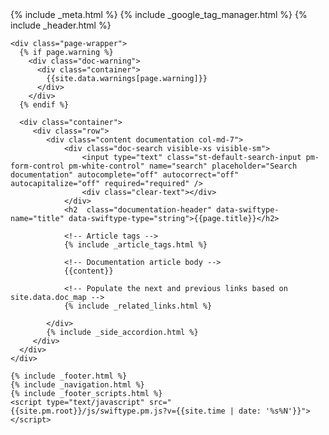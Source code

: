 <!DOCTYPE html>
<html lang="en">
{% include _meta.html %}
<body class="<%= current.source %> regular">
    {% include _google_tag_manager.html %}
    {% include _header.html %}

    <div class="page-wrapper">
      {% if page.warning %}
        <div class="doc-warning">
          <div class="container">
            {{site.data.warnings[page.warning]}}
          </div>
        </div>
      {% endif %}

      <div class="container">
         <div class="row">
            <div class="content documentation col-md-7">
                <div class="doc-search visible-xs visible-sm">
                    <input type="text" class="st-default-search-input pm-form-control pm-white-control" name="search" placeholder="Search documentation" autocomplete="off" autocorrect="off" autocapitalize="off" required="required" />
                    <div class="clear-text"></div>
                </div>
                <h2  class="documentation-header" data-swiftype-name="title" data-swiftype-type="string">{{page.title}}</h2>

                <!-- Article tags -->
                {% include _article_tags.html %}

                <!-- Documentation article body -->
                {{content}}

                <!-- Populate the next and previous links based on site.data.doc_map -->
                {% include _related_links.html %}

            </div>
            {% include _side_accordion.html %}
         </div>
      </div>
    </div>
   
    {% include _footer.html %}
    {% include _navigation.html %}
    {% include _footer_scripts.html %}
    <script type="text/javascript" src="{{site.pm.root}}/js/swiftype.pm.js?v={{site.time | date: '%s%N'}}"></script>
  </body>
</html>
